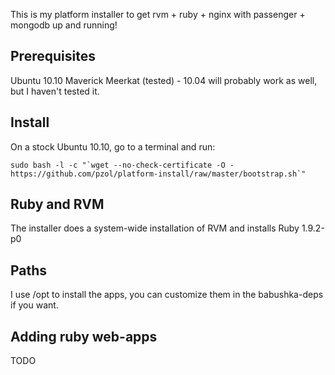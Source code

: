 This is my platform installer to get rvm + ruby + nginx with passenger + mongodb up and running!

## Prerequisites
Ubuntu 10.10 Maverick Meerkat (tested) - 10.04 will probably work as well, but I haven't tested it.

## Install
On a stock Ubuntu 10.10, go to a terminal and run:
 

    sudo bash -l -c "`wget --no-check-certificate -O - https://github.com/pzol/platform-install/raw/master/bootstrap.sh`"

## Ruby and RVM
The installer does a system-wide installation of RVM and installs Ruby 1.9.2-p0

## Paths
I use /opt to install the apps, you can customize them in the babushka-deps if you want.

## Adding ruby web-apps
TODO

